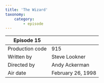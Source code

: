 ```yaml
---
title: 'The Wizard'
taxonomy:
    category:
        - episode
---
```


| Episode 15 | |
|-----------------|--------------------------------|
| Production code | 915                            |
| Written by      | Steve Lookner |
| Directed by     | Andy Ackerman                   |
| Air date        | February 26, 1998                   |
